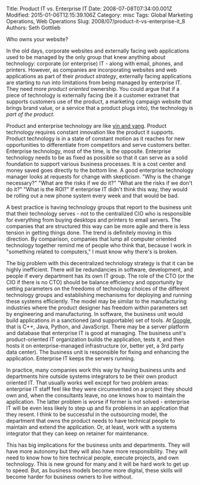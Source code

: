 Title: Product IT vs. Enterprise IT
Date: 2008-07-08T07:34:00.001Z
Modified: 2015-01-06T12:15:39.106Z
Category: misc
Tags: Global Marketing Operations, Web Operations
Slug: 2008/07/product-it-vs-enterprise-it_8
Authors: Seth Gottlieb

Who owns your website?  
  
In the old days, corporate websites and externally facing web applications used to be managed by the only group that knew anything about technology: corporate (or enterprise) IT - along with email, phones, and printers. However, as companies are incorporating websites and web applications as part of their _product strategy_, externally facing applications are starting to run into limitations from being managed by enterprise IT. They need more _product oriented_ ownership. You could argue that if a piece of technology is externally facing (be it a customer extranet that supports customers use of the product, a marketing campaign website that brings brand value, or a service that a product plugs into), the technology is _part of the product_.  
  
Product and enterprise technology are like [yin and yang](http://en.wikipedia.org/wiki/Yin_yang). Product technology requires constant innovation like the product it supports. Product technology is in a state of constant motion as it reaches for new opportunities to differentiate from competitors and serve customers better. Enterprise technology, most of the time, is the opposite. Enterprise technology needs to be as fixed as possible so that it can serve as a solid foundation to support various business processes. It is a cost center and money saved goes directly to the bottom line. A good enterprise technology manager looks at requests for change with skepticism. "Why is the change necessary?" "What are the risks if we do it?" "What are the risks if we don't do it?" "What is the ROI?" If enterprise IT didn't think this way, they would be rolling out a new phone system every week and that would be bad.  
  
A best practice is having technology groups that report to the business unit that their technology serves - not to the centralized CIO who is responsible for everything from buying desktops and printers to email servers. The companies that are structured this way can be more agile and there is less tension in getting things done. The trend is definitely moving in this direction. By comparison, companies that lump all computer oriented technology together remind me of people who think that, because I work in "something related to computers," I must know why there's is broken.  
  
The big problem with this decentralized technology strategy is that it can be highly inefficient. There _will_ be redundancies in software, development, and people if every department has its own IT group. The role of the CTO (or the CIO if there is no CTO) should be balance efficiency and opportunity by setting parameters on the freedoms of technology choices of the different technology groups and establishing mechanisms for deploying and running these systems efficiently. The model may be similar to the manufacturing industries where the product designer has freedom within parameters set by engineering and manufacturing. In software, the business unit would build applications in a sanctioned (and supportable) set of tools. At [Google](http://www.google.com), that is C++, Java, Python, and JavaScript. There may be a server platform and database that enterprise IT is good at managing. The business unit's product-oriented IT organization builds the application, tests it, and then hosts it on enterprise-managed infrastructure (or, better yet, a 3rd party data center). The business unit is responsible for fixing and enhancing the application. Enterprise IT keeps the servers running.  
  
In practice, many companies work this way by having business units and departments hire outside systems integrators to be their own product oriented IT. That usually works well except for two problem areas: enterprise IT staff feel like they were circumvented on a project they should own and, when the consultants leave, no one knows how to maintain the application. The latter problem is worse if former is not solved - enterprise IT will be even less likely to step up and fix problems in an application that they resent. I think to be successful in the outsourcing model, the department that owns the product needs to have technical people to maintain and extend the application. Or, at least, work with a systems integrator that they can keep on retainer for maintenance.  
  
This has big implications for the business units and departments. They will have more autonomy but they will also have more responsibility. They will need to know how to hire technical people, execute projects, and own technology. This is new ground for many and it will be hard work to get up to speed. But, as business models become more digital, these skills will become harder for business owners to live without.
